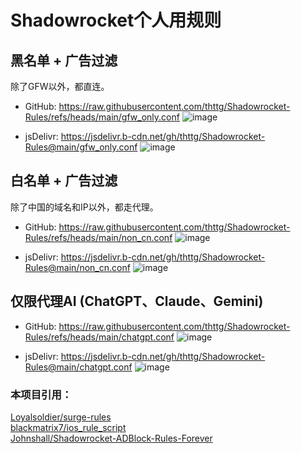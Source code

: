 # Shadowrocket个人用规则

## 黑名单 + 广告过滤

除了GFW以外，都直连。

* GitHub: https://raw.githubusercontent.com/thttg/Shadowrocket-Rules/refs/heads/main/gfw_only.conf
![image](https://github.com/user-attachments/assets/d5576292-668a-4518-a30a-0d8d94f0f8fa)

* jsDelivr: https://jsdelivr.b-cdn.net/gh/thttg/Shadowrocket-Rules@main/gfw_only.conf
![image](https://github.com/user-attachments/assets/19a43622-a717-4809-ac15-ec9327f871fe)


## 白名单 + 广告过滤

除了中国的域名和IP以外，都走代理。

* GitHub: https://raw.githubusercontent.com/thttg/Shadowrocket-Rules/refs/heads/main/non_cn.conf
![image](https://github.com/user-attachments/assets/b38ff651-361a-4143-800b-02e0e03f752a)

* jsDelivr: https://jsdelivr.b-cdn.net/gh/thttg/Shadowrocket-Rules@main/non_cn.conf
![image](https://github.com/user-attachments/assets/2f7ad8de-de1a-4efc-91c7-474883397253)


## 仅限代理AI (ChatGPT、Claude、Gemini)

* GitHub: https://raw.githubusercontent.com/thttg/Shadowrocket-Rules/refs/heads/main/chatgpt.conf
![image](https://github.com/user-attachments/assets/3ac206be-1e6f-4abe-894c-61aaa104fed5)

* jsDelivr: https://jsdelivr.b-cdn.net/gh/thttg/Shadowrocket-Rules@main/chatgpt.conf
![image](https://github.com/user-attachments/assets/ae198cab-6635-4cf2-8370-52d9de1c063a)


### 本项目引用：  
[Loyalsoldier/surge-rules](https://github.com/Loyalsoldier/surge-rules)  
[blackmatrix7/ios_rule_script](https://github.com/blackmatrix7/ios_rule_script)  
[Johnshall/Shadowrocket-ADBlock-Rules-Forever](https://github.com/Johnshall/Shadowrocket-ADBlock-Rules-Forever)  
